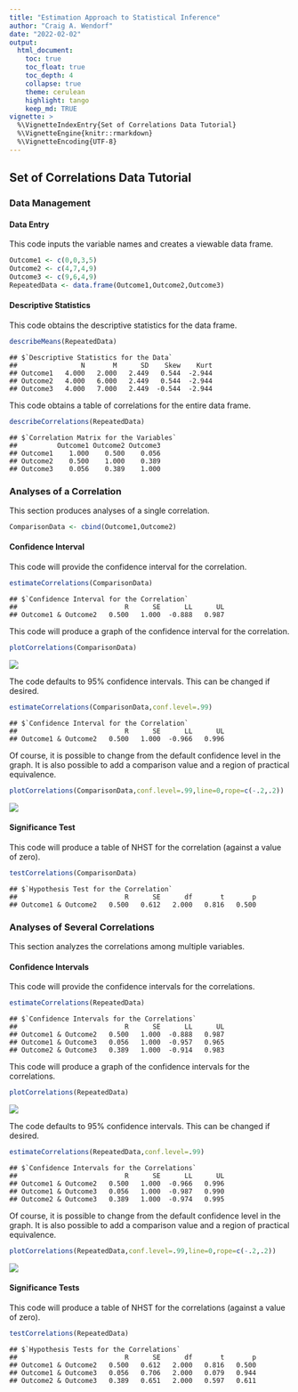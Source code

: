 ```yaml
---
title: "Estimation Approach to Statistical Inference"
author: "Craig A. Wendorf"
date: "2022-02-02"
output:
  html_document:
    toc: true
    toc_float: true
    toc_depth: 4
    collapse: true
    theme: cerulean
    highlight: tango
    keep_md: TRUE
vignette: >
  %\VignetteIndexEntry{Set of Correlations Data Tutorial}
  %\VignetteEngine{knitr::rmarkdown}
  %\VignetteEncoding{UTF-8}
---
```






## Set of Correlations Data Tutorial

### Data Management

#### Data Entry

This code inputs the variable names and creates a viewable data frame.

```r
Outcome1 <- c(0,0,3,5)
Outcome2 <- c(4,7,4,9)
Outcome3 <- c(9,6,4,9)
RepeatedData <- data.frame(Outcome1,Outcome2,Outcome3)
```

#### Descriptive Statistics

This code obtains the descriptive statistics for the data frame.

```r
describeMeans(RepeatedData)
```

```
## $`Descriptive Statistics for the Data`
##                N       M      SD    Skew    Kurt
## Outcome1   4.000   2.000   2.449   0.544  -2.944
## Outcome2   4.000   6.000   2.449   0.544  -2.944
## Outcome3   4.000   7.000   2.449  -0.544  -2.944
```

This code obtains a table of correlations for the entire data frame.

```r
describeCorrelations(RepeatedData)
```

```
## $`Correlation Matrix for the Variables`
##          Outcome1 Outcome2 Outcome3
## Outcome1    1.000    0.500    0.056
## Outcome2    0.500    1.000    0.389
## Outcome3    0.056    0.389    1.000
```

### Analyses of a Correlation

This section produces analyses of a single correlation.


```r
ComparisonData <- cbind(Outcome1,Outcome2)
```

#### Confidence Interval

This code will provide the confidence interval for the correlation.

```r
estimateCorrelations(ComparisonData)
```

```
## $`Confidence Interval for the Correlation`
##                           R      SE      LL      UL
## Outcome1 & Outcome2   0.500   1.000  -0.888   0.987
```

This code will produce a graph of the confidence interval for the correlation.

```r
plotCorrelations(ComparisonData)
```

![](figures/RepeatedCorrelation-A-1.png)<!-- -->

The code defaults to 95% confidence intervals. This can be changed if desired.

```r
estimateCorrelations(ComparisonData,conf.level=.99)
```

```
## $`Confidence Interval for the Correlation`
##                           R      SE      LL      UL
## Outcome1 & Outcome2   0.500   1.000  -0.966   0.996
```

Of course, it is possible to change from the default confidence level in the graph. It is also possible to add a comparison value and a region of practical equivalence.

```r
plotCorrelations(ComparisonData,conf.level=.99,line=0,rope=c(-.2,.2))
```

![](figures/RepeatedCorrelation-B-1.png)<!-- -->

#### Significance Test

This code will produce a table of NHST for the correlation (against a value of zero).

```r
testCorrelations(ComparisonData)
```

```
## $`Hypothesis Test for the Correlation`
##                           R      SE      df       t       p
## Outcome1 & Outcome2   0.500   0.612   2.000   0.816   0.500
```

### Analyses of Several Correlations

This section analyzes the correlations among multiple variables.

#### Confidence Intervals

This code will provide the confidence intervals for the correlations.

```r
estimateCorrelations(RepeatedData)
```

```
## $`Confidence Intervals for the Correlations`
##                           R      SE      LL      UL
## Outcome1 & Outcome2   0.500   1.000  -0.888   0.987
## Outcome1 & Outcome3   0.056   1.000  -0.957   0.965
## Outcome2 & Outcome3   0.389   1.000  -0.914   0.983
```

This code will produce a graph of the confidence intervals for the correlations.

```r
plotCorrelations(RepeatedData)
```

![](figures/RepeatedCorrelations-A-1.png)<!-- -->

The code defaults to 95% confidence intervals. This can be changed if desired.

```r
estimateCorrelations(RepeatedData,conf.level=.99)
```

```
## $`Confidence Intervals for the Correlations`
##                           R      SE      LL      UL
## Outcome1 & Outcome2   0.500   1.000  -0.966   0.996
## Outcome1 & Outcome3   0.056   1.000  -0.987   0.990
## Outcome2 & Outcome3   0.389   1.000  -0.974   0.995
```

Of course, it is possible to change from the default confidence level in the graph. It is also possible to add a comparison value and a region of practical equivalence.

```r
plotCorrelations(RepeatedData,conf.level=.99,line=0,rope=c(-.2,.2))
```

![](figures/RepeatedCorrelations-B-1.png)<!-- -->

#### Significance Tests

This code will produce a table of NHST for the correlations (against a value of zero).

```r
testCorrelations(RepeatedData)
```

```
## $`Hypothesis Tests for the Correlations`
##                           R      SE      df       t       p
## Outcome1 & Outcome2   0.500   0.612   2.000   0.816   0.500
## Outcome1 & Outcome3   0.056   0.706   2.000   0.079   0.944
## Outcome2 & Outcome3   0.389   0.651   2.000   0.597   0.611
```
